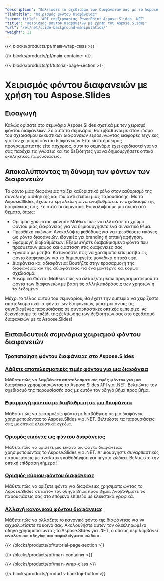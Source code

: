 ```yaml
---
"description": "Βελτιώστε το σχεδιασμό των διαφανειών σας με το Aspose.Slides! Μάθετε πώς να χειρίζεστε τα φόντα των διαφανειών σε αυτό το ολοκληρωμένο σεμινάριο. Παρέχονται οδηγίες βήμα προς βήμα και παραδείγματα κώδικα."
"linktitle": "Χειρισμός φόντου διαφάνειας"
"second_title": "API επεξεργασίας PowerPoint Aspose.Slides .NET"
"title": "Χειρισμός φόντου διαφανειών με χρήση του Aspose.Slides"
"url": "/el/net/slide-background-manipulation/"
"weight": 11
---
```


{{< blocks/products/pf/main-wrap-class >}}

{{< blocks/products/pf/main-container >}}

{{< blocks/products/pf/tutorial-page-section >}}

# Χειρισμός φόντου διαφανειών με χρήση του Aspose.Slides


## Εισαγωγή

Καλώς ορίσατε στο σεμινάριο Aspose.Slides σχετικά με τον χειρισμό φόντου διαφανειών. Σε αυτό το σεμινάριο, θα εμβαθύνουμε στον κόσμο του σχεδιασμού ελκυστικών διαφανειών εξερευνώντας διάφορες τεχνικές για τον χειρισμό φόντου διαφανειών. Είτε είστε έμπειρος προγραμματιστής είτε αρχάριος, αυτό το σεμινάριο έχει σχεδιαστεί για να σας παρέχει τις γνώσεις και τις δεξιότητες για να δημιουργήσετε οπτικά εκπληκτικές παρουσιάσεις.

## Αποκαλύπτοντας τη δύναμη των φόντων των διαφανειών

Το φόντο μιας διαφάνειας παίζει καθοριστικό ρόλο στον καθορισμό της συνολικής αισθητικής και του αντίκτυπου μιας παρουσίασης. Με το Aspose.Slides, έχετε τα εργαλεία για να αναβαθμίσετε το σχεδιασμό της διαφάνειας σας. Σε αυτό το σεμινάριο, θα καλύψουμε μια σειρά από θέματα, όπως:

- Ορισμός χρώματος φόντου: Μάθετε πώς να αλλάζετε το χρώμα φόντου μιας διαφάνειας για να δημιουργήσετε ένα συνεκτικό θέμα.
- Προσθήκη εικόνων: Ανακαλύψτε μεθόδους για να προσθέσετε εικόνες ως φόντο διαφανειών, ιδανικές για branding ή οπτική αφήγηση.
- Εφαρμογή διαβαθμίσεων: Εξερευνήστε διαβαθμισμένα φόντα που προσθέτουν βάθος και διάσταση στις διαφάνειές σας.
- Εργασία με μοτίβα: Κατανοήστε πώς να χρησιμοποιείτε μοτίβα ως φόντο διαφανειών για να δημιουργείτε μοναδικά οπτικά εφέ.
- Διαφάνεια και αδιαφάνεια: Βουτήξτε στην προσαρμογή της διαφάνειας και της αδιαφάνειας για ένα μοντέρνο και κομψό σχεδιασμό.
- Δυναμικά Φόντα: Μάθετε πώς να αλλάζετε μέσω προγραμματισμού τα φόντα των διαφανειών με βάση τις αλληλεπιδράσεις των χρηστών ή τα δεδομένα.

Μέχρι το τέλος αυτού του σεμιναρίου, θα έχετε την εμπειρία να χειρίζεστε αποτελεσματικά τα φόντα των διαφανειών, μετατρέποντας τις συνηθισμένες παρουσιάσεις σε συναρπαστικές οπτικές εμπειρίες. Ας ξεκινήσουμε το ταξίδι της βελτίωσης των δεξιοτήτων σας στο σχεδιασμό διαφανειών με το Aspose.Slides!

## Εκπαιδευτικά σεμινάρια χειρισμού φόντου διαφανειών
### [Τροποποίηση φόντου διαφάνειας στο Aspose.Slides](./slide-background-modification/)
### [Λάβετε αποτελεσματικές τιμές φόντου για μια διαφάνεια](./get-background-effective-values/)
Μάθετε πώς να λαμβάνετε αποτελεσματικές τιμές φόντου για μια διαφάνεια χρησιμοποιώντας το Aspose.Slides API για .NET. Βελτιώστε τον σχεδιασμό της παρουσίασής σας με αυτόν τον οδηγό βήμα προς βήμα.
### [Εφαρμογή φόντου με διαβάθμιση σε μια διαφάνεια](./apply-gradient-background/)
Μάθετε πώς να εφαρμόζετε φόντο με διαβάθμιση σε μια διαφάνεια χρησιμοποιώντας το Aspose.Slides για .NET. Βελτιώστε τις παρουσιάσεις σας με οπτικά ελκυστικά σχέδια.
### [Ορισμός εικόνας ως φόντου διαφάνειας](./set-image-as-background/)
Μάθετε πώς να ορίσετε μια εικόνα ως φόντο διαφάνειας χρησιμοποιώντας το Aspose.Slides για .NET. Δημιουργήστε συναρπαστικές παρουσιάσεις με αναλυτική καθοδήγηση και πηγαίο κώδικα. Βελτιώστε την οπτική επίδραση σήμερα!
### [Ορισμός κύριου φόντου διαφάνειας](./set-slide-background-master/)
Μάθετε πώς να ορίζετε φόντα για διαφάνειες χρησιμοποιώντας το Aspose.Slides σε αυτόν τον οδηγό βήμα προς βήμα. Αναβαθμίστε τις παρουσιάσεις σας στο επόμενο επίπεδο με ελκυστικά γραφικά.
### [Αλλαγή κανονικού φόντου διαφάνειας](./change-slide-background-normal/)
Μάθετε πώς να αλλάζετε το κανονικό φόντο της διαφάνειας για να αιχμαλωτίσετε το κοινό σας. Ακολουθήστε αυτόν τον ολοκληρωμένο οδηγό χρησιμοποιώντας το Aspose.Slides για .NET, ο οποίος περιλαμβάνει αναλυτικές οδηγίες και παραδείγματα κώδικα.

{{< /blocks/products/pf/tutorial-page-section >}}

{{< /blocks/products/pf/main-container >}}

{{< /blocks/products/pf/main-wrap-class >}}

{{< blocks/products/products-backtop-button >}}